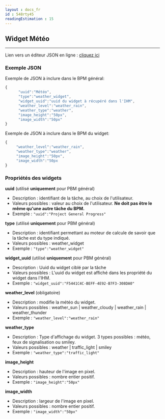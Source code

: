 ```yaml
---
layout : docs_fr
id : 548rty45
readingEstimation : 15
---
```


## Widget Météo
------------------------

Lien vers un éditeur JSON en ligne : [cliquez ici](https://jsoneditoronline.org) 

### Exemple JSON

Exemple de JSON à inclure dans le BPM général:

```javascript
{
      "uuid":"Météo",
      "type":"weather_widget",
      "widget_uuid":"uuid du widget à récupéré dans l'IHM",
      "weather_level":"weather_rain",
      "weather_type":"weather",
      "image_height":"50px",
      "image_width":"50px"      
}
```

Exemple de JSON à inclure dans le BPM du widget:

```javascript
{      
     "weather_level":"weather_rain",
     "weather_type":"weather",
     "image_height":"50px",
     "image_width":"50px
}
```

### Propriétés des widgets

**uuid** (utilisé **uniquement** pour PBM général) 
* Description : identifiant de la tâche, au choix de l'utilisateur.
* Valeurs possibles : valeur au choix de l'utilisateur. **Ne doit pas être le même qu'une autre tâche du BPM.**
* Exemple : ```"uuid":"Project General Progress"```

**type** (utilisé **uniquement** pour PBM général) 
* Description : identifiant permettant au moteur de calcule de savoir que la tâche est du type indiqué.
* Valeurs possibles : weather_widget 
* Exemple : ```"type":"weather_widget"```

**widget_uuid** (utilisé **uniquement** pour PBM général) 
* Description : Uuid du widget ciblé par la tâche
* Valeurs possibles : L'uuid du widget est affiché dans les propriété du widget dans l'IHM. 
* Exemple : ```"widget_uuid":"F5441C4C-BEFF-4E92-B7F3-308DA0"```

**weather_level** (obligatoire)
* Description : modifie la météo du widget.
* Valeurs possibles : weather_sun | weather_cloudy | weather_rain | weather_thunder
* Exemple : ```"weather_level":"weather_rain"```

**weather_type**
* Description : Type d'affichage du widget. 3 types possibles : météo, feux de signalisation ou smiley.
* Valeurs possibles : weather | traffic_light | smiley
* Exemple : ```"weather_type":"traffic_light"```

**image_height**
* Description : hauteur de l'image en pixel.
* Valeurs possibles : nombre entier positif. 
* Exemple : ```"image_height":"50px"```

**image_width**
* Description : largeur de l'image en pixel.
* Valeurs possibles : nombre entier positif. 
* Exemple : ```"image_width":"50px"```



